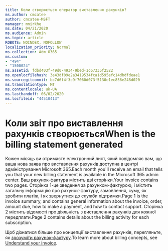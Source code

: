 ```yaml
---
title: Коли створюється оператор виставлення рахунків?
ms.author: cmcatee
author: cmcatee-MSFT
manager: mnirkhe
ms.date: 04/21/2020
ms.audience: Admin
ms.topic: article
ROBOTS: NOINDEX, NOFOLLOW
localization_priority: Normal
ms.collection: Adm_O365
ms.custom:
- "494"
- "1500024"
ms.assetid: fdbd403f-49d0-4934-9bed-1c67335f2522
ms.openlocfilehash: 3e43df09e2a3419534fca1d595efc14dbdfdeae1
ms.sourcegitcommit: bc7d6f4f3c9f7060d073f5130e1ec856e248d020
ms.translationtype: MT
ms.contentlocale: uk-UA
ms.lasthandoff: 06/02/2020
ms.locfileid: "44510413"
---
```

# <a name="when-is-the-billing-statement-generated"></a><span data-ttu-id="61ea9-102">Коли звіт про виставлення рахунків створюється</span><span class="sxs-lookup"><span data-stu-id="61ea9-102">When is the billing statement generated</span></span>

<span data-ttu-id="61ea9-103">Кожен місяць ви отримаєте електронний лист, який повідомляє вам, що ваша нова заява про виставлення рахунків доступна в центрі адміністрування Microsoft 365.</span><span class="sxs-lookup"><span data-stu-id="61ea9-103">Each month you'll receive an email that tells you that your new billing statement is available in the Microsoft 365 admin center.</span></span> <span data-ttu-id="61ea9-104">Ваш рахунок-фактура містить дві сторінки.</span><span class="sxs-lookup"><span data-stu-id="61ea9-104">Your invoice contains two pages.</span></span> <span data-ttu-id="61ea9-105">Сторінка 1-це зведення за рахунком-фактурою, і містить загальну інформацію про рахунок-фактуру, замовлення, суму, як зробити платіж, і як звернутися до служби підтримки.</span><span class="sxs-lookup"><span data-stu-id="61ea9-105">Page 1 is the invoice summary, and contains general information about the invoice, order, amount due, how to make a payment, and how to contact support.</span></span> <span data-ttu-id="61ea9-106">Сторінка 2 містить відомості про діяльність з виставлення рахунків для кожної передплати.</span><span class="sxs-lookup"><span data-stu-id="61ea9-106">Page 2 contains details about the billing activity for each subscription.</span></span>
  
<span data-ttu-id="61ea9-107">Щоб дізнатися більше про концепції виставлення рахунків, перегляньте, як [зрозуміти рахунок-фактуру](https://docs.microsoft.com/microsoft-365/commerce/billing-and-payments/understand-your-invoice2).</span><span class="sxs-lookup"><span data-stu-id="61ea9-107">To learn more about billing concepts, see [Understand your invoice](https://docs.microsoft.com/microsoft-365/commerce/billing-and-payments/understand-your-invoice2).</span></span>